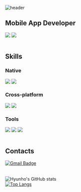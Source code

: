![header](https://capsule-render.vercel.app/api?type=Soft&color=0:12c2e9,50:c471ed,100:f64f59&height=100&section=header&text=Hyun-ho%20Cho&fontColor=FFFFFF&fontSize=40&animation=twinkling)

## Mobile App Developer

<img src="https://img.shields.io/badge/iOS-000000?style=for-the-badge&logo=Apple&logoColor=white"> <img src="https://img.shields.io/badge/Android-3DDC84?style=for-the-badge&logo=Android&logoColor=white">
<br/>
<br/>
## Skills

### Native

<img src="https://img.shields.io/badge/Swift-F05138?style=for-the-badge&logo=Swift&logoColor=white"> <img src="https://img.shields.io/badge/SwiftUI-F05138?style=for-the-badge&logo=Swift&logoColor=white">

### Cross-platform

<img src="https://img.shields.io/badge/Dart-0175C2?style=for-the-badge&logo=Dart&logoColor=white"> <img src="https://img.shields.io/badge/Flutter-02569B?style=for-the-badge&logo=Flutter&logoColor=white">

### Tools

<img src="https://img.shields.io/badge/Git-F05032?style=for-the-badge&logo=Git&logoColor=white"> <img src="https://img.shields.io/badge/Xcode-147EFB?style=for-the-badge&logo=Xcode&logoColor=white"> <img src="https://img.shields.io/badge/Android Studio-3DDC84?style=for-the-badge&logo=Android Studio&logoColor=white">
<br/>
<br/>
## Contacts
[![Gmail Badge](https://img.shields.io/badge/Gmail-d14836?style=flat-square&logo=Gmail&logoColor=white&link=mailto:chohh02@gmail.com)](mailto:chohh02@gmail.com)
<br/>
<br/>
<br/>
![Hyunho's GitHub stats](https://github-readme-stats.vercel.app/api?username=HHCHO0220&show_icons=true&bg_color=00000000&theme=aura)
<br/>
[![Top Langs](https://github-readme-stats.vercel.app/api/top-langs/?username=HHCHO0220&langs_count=5&layout=compact&theme=aura)](https://github.com/HHCHO0220/HHCHO0220)
